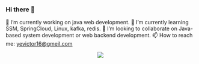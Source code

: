 ### Hi there 👋
🔭 I’m currently working on java web development.
<rd>
🌱 I’m currently learning SSM, SpringCloud, Linux, kafka, redis.
<rd>
👯 I’m looking to collaborate on Java-based system development or web backend development.
<rd>
📫 How to reach me: yevictor16@gmeil.com

<div align="center"> <img src="https://metrics.lecoq.io/sun0225SUN?template=classic&config.timezone=Asia%2FShanghai"> </div>
<!--
**Benaso/Benaso** is a ✨ _special_ ✨ repository because its `README.md` (this file) appears on your GitHub profile.

Here are some ideas to get you started:

- 🔭 I’m currently working on ...
- 🌱 I’m currently learning ...
- 👯 I’m looking to collaborate on ...
- 🤔 I’m looking for help with ...
- 💬 Ask me about ...
- 📫 How to reach me: ...
- 😄 Pronouns: ...
- ⚡ Fun fact: ...
-->
